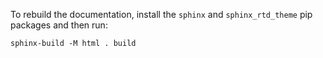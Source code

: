 To rebuild the documentation, install the `sphinx` and `sphinx_rtd_theme` pip
packages and then run:

```
sphinx-build -M html . build
```
